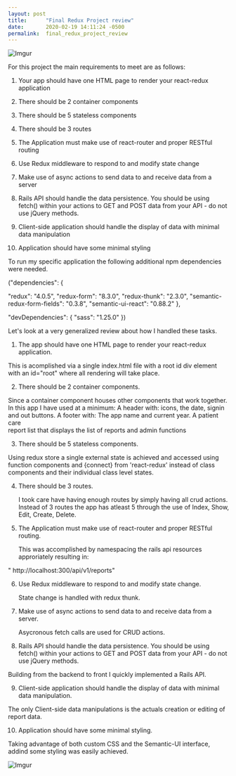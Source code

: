 ```yaml
---
layout: post
title:      "Final Redux Project review"
date:       2020-02-19 14:11:24 -0500
permalink:  final_redux_project_review
---
```


![Imgur](https://i.imgur.com/sFcCJDu.png)



For this project the main requirements to meet are as follows:

1. Your app should have one HTML page to render your react-redux application

2. There should be 2 container components
 
3. There should be 5 stateless components

4. There should be 3 routes
 
5. The Application must make use of react-router and proper RESTful routing 
 
6. Use Redux middleware to respond to and modify state change
 
7. Make use of async actions to send data to and receive data from a server
 
8. Rails API should handle the data persistence. You should be using fetch() within your actions to GET and POST data from your API - do not use jQuery methods.
 
9. Client-side application should handle the display of data with minimal data manipulation
 
10.   Application should have some minimal styling





To run my specific application the following additional npm dependencies were needed.

  ("dependencies": {  

  "redux": "4.0.5",
    "redux-form": "8.3.0",
    "redux-thunk": "2.3.0",
    "semantic-redux-form-fields": "0.3.8",
    "semantic-ui-react": "0.88.2"
  },

  "devDependencies": {
    "sass": "1.25.0"
  })
	

Let's look at a very generalized review about how I handled these tasks.
	
1. The app should have one HTML page to render your react-redux application. 

 This is acomplished via a single index.html file with a root id div element  with an  id="root"  where all rendering will take   place. 

2. There should be 2 container components.

  Since a container component houses other components that work together.  In this app I have used at a minimum:           A header with: icons, the date, signin and out buttons. A footer with: The app name and current year. A patient care    
	report list that displays the list of reports and admin functions

3. There should be 5 stateless components. 
 
  Using redux store a single external state is achieved and accessed using function components and {connect} from        'react-redux' instead of class components and their individual class level states.	
 
4. There should be 3 routes.
 
   I took care have having enough routes by simply having all crud actions. Instead of 3 routes the app has atleast 5              through the use of  Index, Show, Edit, Create, Delete.
 
5. The Application must make use of react-router and proper RESTful routing. 
 
   This was accomplished by namespacing the rails api resources approriately resulting in:

 " http://localhost:300/api/v1/reports"
 
6. Use Redux middleware to respond to and modify state change.
 
   State change is handled with redux thunk.
 
7. Make use of async actions to send data to and receive data from a server.

   Asycronous fetch calls are used for CRUD actions.
 
8.  Rails API should handle the data persistence. You should be using fetch() within your actions to GET and POST data 
 from your API - do not use jQuery methods.
 
   Building from the backend to front I quickly implemented a Rails	API.
 
9.  Client-side application should handle the display of data with minimal data manipulation.
 
   The only Client-side data manipulations is the actuals creation or editing of report data.
 
10.  Application should have some minimal styling.

   Taking advantage of both custom CSS and the Semantic-UI interface, addind some styling 
   was easily achieved.
 
![Imgur](https://imgur.com/mGOAG1h.gif)



												 
												 


